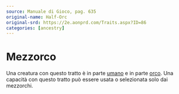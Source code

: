 ```yaml
---
source: Manuale di Gioco, pag. 635
original-name: Half-Orc
original-srd: https://2e.aonprd.com/Traits.aspx?ID=86
categories: [ancestry]
---
```


# Mezzorco

Una creatura con questo tratto è in parte [umano](/stirpi/umano) e in parte
[orco](/stirpi/orco). Una capacità con questo tratto può essere usata o
selezionata solo dai mezzorchi.
